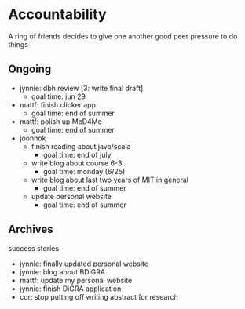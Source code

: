 # Accountability

A ring of friends decides to give one another good peer pressure to do things

## Ongoing

* jynnie: dbh review [3: write final draft]
  * goal time: jun 29
* mattf: finish clicker app
  * goal time: end of summer
* mattf: polish up McD4Me
  * goal time: end of summer
* joonhok
  * finish reading about java/scala
  	* goal time: end of july
  * write blog about course 6-3
    * goal time: monday (6/25)
  * write blog about last two years of MIT in general
    * goal time: end of summer
  * update personal website
    * goal time: end of summer

## Archives

success stories

* jynnie: finally updated personal website
* jynnie: blog about BDiGRA
* mattf: update my personal website
* jynnie: finish DiGRA application
* cor: stop putting off writing abstract for research

